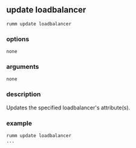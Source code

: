 ## update loadbalancer

```
rumm update loadbalancer
```

### options

```
none
```

### arguments

```
none
```

### description
Updates the specified loadbalancer's attribute(s).

### example

```
rumm update loadbalancer
...
```